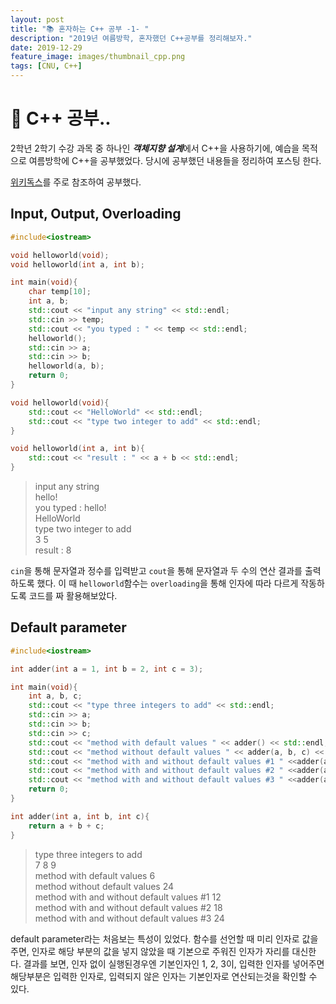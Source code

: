 ```yaml
---
layout: post
title: "📚 혼자하는 C++ 공부 -1- "
description: "2019년 여름방학, 혼자했던 C++공부를 정리해보자."
date: 2019-12-29
feature_image: images/thumbnail_cpp.png
tags: [CNU, C++]
---
```

# 👀 C++ 공부..
2학년 2학기 수강 과목 중 하나인 ***객체지향 설계***에서 C++을 사용하기에, 예습을 목적으로 여름방학에 C++을 공부했었다. 당시에 공부했던 내용들을 정리하여 포스팅 한다. 


[위키독스](https://wikidocs.net/book/1413)를 주로 참조하여 공부했다.

## Input, Output, Overloading
```cpp
#include<iostream>

void helloworld(void);
void helloworld(int a, int b);

int main(void){
    char temp[10];
    int a, b;
    std::cout << "input any string" << std::endl;
    std::cin >> temp;
    std::cout << "you typed : " << temp << std::endl;
    helloworld();
    std::cin >> a;
    std::cin >> b;
    helloworld(a, b);
    return 0;
}

void helloworld(void){
    std::cout << "HelloWorld" << std::endl;
    std::cout << "type two integer to add" << std::endl;
}

void helloworld(int a, int b){
    std::cout << "result : " << a + b << std::endl;
}
```
>input any string                                                                                                                                                                                 
>hello!                                                                                                                                                                                           
>you typed : hello!                                                                                                                                                                               
>HelloWorld                                                                                                                                                                                       
>type two integer to add                                                                                                                                                                          
>3 5                                                                                                                                                                                              
>result : 8

`cin`을 통해 문자열과 정수를 입력받고 `cout`을 통해 문자열과 두 수의 연산 결과를 출력하도록 했다. 
이 때 `helloworld`함수는 `overloading`을 통해 인자에 따라 다르게 작동하도록 코드를 짜 활용해보았다.

## Default parameter

```cpp
#include<iostream>

int adder(int a = 1, int b = 2, int c = 3);

int main(void){
    int a, b, c;
    std::cout << "type three integers to add" << std::endl;
    std::cin >> a;
    std::cin >> b;
    std::cin >> c;
    std::cout << "method with default values " << adder() << std::endl;
    std::cout << "method without default values " << adder(a, b, c) << std::endl;
    std::cout << "method with and without default values #1 " <<adder(a) << std::endl;
    std::cout << "method with and without default values #2 " <<adder(a, b) << std::endl;
    std::cout << "method with and without default values #3 " <<adder(a, b, c) << std::endl;
    return 0;
}

int adder(int a, int b, int c){
    return a + b + c;
}
```

>type three integers to add                                                                                                                                                                       
>7 8 9                                                                                                                                                                                            
>method with default values 6                                                                                                                                                                     
>method without default values 24                                                                                                                                                                 
>method with and without default values #1 12                                                                                                                                                   
>method with and without default values #2 18                                                                                                                                                     
>method with and without default values #3 24 

default parameter라는 처음보는 특성이 있었다. 함수를 선언할 때 미리 인자로 값을 주면, 인자로 해당 부분의 값을 넣지 않았을 때 기본으로 주워진 인자가 자리를 대신한다. 결과를 보면, 인자 없이 실행된경우엔 기본인자인 1, 2, 3이, 입력한 인자를 넣어주면 해당부분은 입력한 인자로, 입력되지 않은 인자는 기본인자로 연산되는것을 확인할 수 있다.
